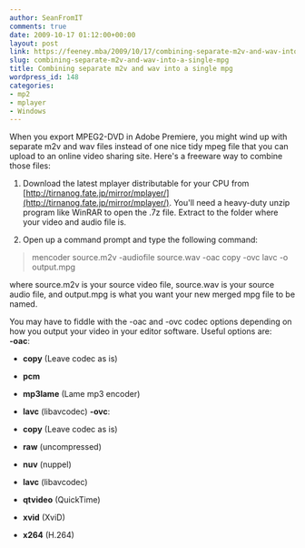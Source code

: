 ```yaml
---
author: SeanFromIT
comments: true
date: 2009-10-17 01:12:00+00:00
layout: post
link: https://feeney.mba/2009/10/17/combining-separate-m2v-and-wav-into-a-single-mpg/
slug: combining-separate-m2v-and-wav-into-a-single-mpg
title: Combining separate m2v and wav into a single mpg
wordpress_id: 148
categories:
- mp2
- mplayer
- Windows
---
```


When you export MPEG2-DVD in Adobe Premiere, you might wind up with separate m2v and wav files instead of one nice tidy mpeg file that you can upload to an online video sharing site. Here's a freeware way to combine those files:  


  1. Download the latest mplayer distributable for your CPU from [http://tirnanog.fate.jp/mirror/mplayer/](http://tirnanog.fate.jp/mirror/mplayer/). You'll need a heavy-duty unzip program like WinRAR to open the .7z file. Extract to the folder where your video and audio file is.  

  2. Open up a command prompt and type the following command:   


<blockquote>mencoder source.m2v -audiofile source.wav -oac copy -ovc lavc -o output.mpg  
</blockquote>

where source.m2v is your source video file, source.wav is your source audio file, and output.mpg is what you want your new merged mpg file to be named.    

You may have to fiddle with the -oac and -ovc codec options depending on how you output your video in your editor software. Useful options are:  
**-oac**:  


  * **copy** (Leave codec as is)  

  * **pcm**
  * **mp3lame** (Lame mp3 encoder)
  * **lavc** (libavcodec)
**-ovc**:  


  * **copy** (Leave codec as is)  

  * **raw** (uncompressed)  

  * **nuv** (nuppel)  

  * **lavc** (libavcodec)  

  * **qtvideo** (QuickTime)  

  * **xvid** (XviD)  

  * **x264** (H.264)  

